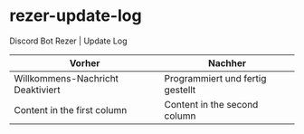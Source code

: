 # rezer-update-log
Discord Bot Rezer | Update Log 

Vorher | Nachher
------------ | -------------
Willkommens-Nachricht Deaktiviert | Programmiert und fertig gestellt
Content in the first column | Content in the second column
